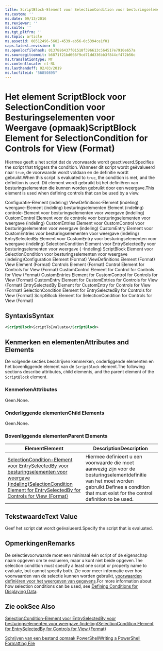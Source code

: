 ```yaml
---
title: ScriptBlock-Element voor SelectionCondition voor besturingselementen voor weergave (indeling) | Microsoft Docs
ms.custom: ''
ms.date: 09/13/2016
ms.reviewer: ''
ms.suite: ''
ms.tgt_pltfrm: ''
ms.topic: article
ms.assetid: 08512496-5682-4539-ab56-0c5394ce1f01
caps.latest.revision: 6
ms.openlocfilehash: 0137886437f01518f396613c564517e7910e657a
ms.sourcegitcommit: b6871f21bd666f9cd71dd336bb3f844cf472b56c
ms.translationtype: MT
ms.contentlocale: nl-NL
ms.lasthandoff: 02/03/2019
ms.locfileid: "56850895"
---
```

# <a name="scriptblock-element-for-selectioncondition-for-controls-for-view-format"></a><span data-ttu-id="8948c-102">Het element ScriptBlock voor SelectionCondition voor Besturingselementen voor Weergave (opmaak)</span><span class="sxs-lookup"><span data-stu-id="8948c-102">ScriptBlock Element for SelectionCondition for Controls for View (Format)</span></span>

<span data-ttu-id="8948c-103">Hiermee geeft u het script dat de voorwaarde wordt geactiveerd.</span><span class="sxs-lookup"><span data-stu-id="8948c-103">Specifies the script that triggers the condition.</span></span> <span data-ttu-id="8948c-104">Wanneer dit script wordt geëvalueerd naar `true`, de voorwaarde wordt voldaan en de definitie wordt gebruikt.</span><span class="sxs-lookup"><span data-stu-id="8948c-104">When this script is evaluated to `true`, the condition is met, and the definition is used.</span></span> <span data-ttu-id="8948c-105">Dit element wordt gebruikt bij het definiëren van besturingselementen die kunnen worden gebruikt door een weergave.</span><span class="sxs-lookup"><span data-stu-id="8948c-105">This element is used when defining controls that can be used by a view.</span></span>

<span data-ttu-id="8948c-106">Configuratie-Element (indeling) ViewDefinitions-Element (indeling) weergave-Element (indeling) besturingselementen Element (indeling) controle-Element voor besturingselementen voor weergave (indeling) CustomControl Element voor de controle voor besturingselementen voor weergave (indeling) CustomEntries Element voor CustomControl voor besturingselementen voor weergave (indeling) CustomEntry Element voor CustomEntries voor besturingselementen voor weergave (indeling) EntrySelectedBy Element voor CustomEntry voor besturingselementen voor weergave (indeling) SelectionCondition Element voor EntrySelectedBy voor besturingselementen voor weergave ( -Indeling) ScriptBlock Element voor SelectionCondition voor besturingselementen voor weergave (indeling)</span><span class="sxs-lookup"><span data-stu-id="8948c-106">Configuration Element (Format) ViewDefinitions Element (Format) View Element (Format) Controls Element (Format) Control Element for Controls for View (Format) CustomControl Element for Control for Controls for View (Format) CustomEntries Element for CustomControl for Controls for View (Format) CustomEntry Element for CustomEntries for Controls for View (Format) EntrySelectedBy Element for CustomEntry for Controls for View (Format) SelectionCondition Element for EntrySelectedBy for Controls for View (Format) ScriptBlock Element for SelectionCondition for Controls for View (Format)</span></span>

## <a name="syntax"></a><span data-ttu-id="8948c-107">Syntaxis</span><span class="sxs-lookup"><span data-stu-id="8948c-107">Syntax</span></span>

```xml
<ScriptBlock>ScriptToEvaluate</ScriptBlock>
```

## <a name="attributes-and-elements"></a><span data-ttu-id="8948c-108">Kenmerken en elementen</span><span class="sxs-lookup"><span data-stu-id="8948c-108">Attributes and Elements</span></span>

<span data-ttu-id="8948c-109">De volgende secties beschrijven kenmerken, onderliggende elementen en het bovenliggende element van de `ScriptBlock` element.</span><span class="sxs-lookup"><span data-stu-id="8948c-109">The following sections describe attributes, child elements, and the parent element of the `ScriptBlock` element.</span></span>

### <a name="attributes"></a><span data-ttu-id="8948c-110">Kenmerken</span><span class="sxs-lookup"><span data-stu-id="8948c-110">Attributes</span></span>

<span data-ttu-id="8948c-111">Geen.</span><span class="sxs-lookup"><span data-stu-id="8948c-111">None.</span></span>

### <a name="child-elements"></a><span data-ttu-id="8948c-112">Onderliggende elementen</span><span class="sxs-lookup"><span data-stu-id="8948c-112">Child Elements</span></span>

<span data-ttu-id="8948c-113">Geen.</span><span class="sxs-lookup"><span data-stu-id="8948c-113">None.</span></span>

### <a name="parent-elements"></a><span data-ttu-id="8948c-114">Bovenliggende elementen</span><span class="sxs-lookup"><span data-stu-id="8948c-114">Parent Elements</span></span>

|<span data-ttu-id="8948c-115">Element</span><span class="sxs-lookup"><span data-stu-id="8948c-115">Element</span></span>|<span data-ttu-id="8948c-116">Description</span><span class="sxs-lookup"><span data-stu-id="8948c-116">Description</span></span>|
|-------------|-----------------|
|[<span data-ttu-id="8948c-117">SelectionCondition-Element voor EntrySelectedBy voor besturingselementen voor weergave (indeling)</span><span class="sxs-lookup"><span data-stu-id="8948c-117">SelectionCondition Element for EntrySelectedBy for Controls for View (Format)</span></span>](./selectioncondition-element-for-entryselectedby-for-controls-for-view-format.md)|<span data-ttu-id="8948c-118">Hiermee definieert u een voorwaarde die moet aanwezig zijn voor de besturingselementdefinitie van het moet worden gebruikt.</span><span class="sxs-lookup"><span data-stu-id="8948c-118">Defines a condition that must exist for the control definition to be used.</span></span>|

## <a name="text-value"></a><span data-ttu-id="8948c-119">Tekstwaarde</span><span class="sxs-lookup"><span data-stu-id="8948c-119">Text Value</span></span>

<span data-ttu-id="8948c-120">Geef het script dat wordt geëvalueerd.</span><span class="sxs-lookup"><span data-stu-id="8948c-120">Specify the script that is evaluated.</span></span>

## <a name="remarks"></a><span data-ttu-id="8948c-121">Opmerkingen</span><span class="sxs-lookup"><span data-stu-id="8948c-121">Remarks</span></span>

<span data-ttu-id="8948c-122">De selectievoorwaarde moet een minimaal één script of de eigenschap naam opgeven om te evalueren, maar u kunt niet beide opgeven.</span><span class="sxs-lookup"><span data-stu-id="8948c-122">The selection condition must specify a least one script or property name to evaluate, but cannot specify both.</span></span> <span data-ttu-id="8948c-123">Zie voor meer informatie over hoe voorwaarden van de selectie kunnen worden gebruikt, [voorwaarden definiëren voor het weergeven van gegevens](./defining-conditions-for-displaying-data.md).</span><span class="sxs-lookup"><span data-stu-id="8948c-123">For more information about how selection conditions can be used, see [Defining Conditions for Displaying Data](./defining-conditions-for-displaying-data.md).</span></span>

## <a name="see-also"></a><span data-ttu-id="8948c-124">Zie ook</span><span class="sxs-lookup"><span data-stu-id="8948c-124">See Also</span></span>

[<span data-ttu-id="8948c-125">SelectionCondition-Element voor EntrySelectedBy voor besturingselementen voor weergave (indeling)</span><span class="sxs-lookup"><span data-stu-id="8948c-125">SelectionCondition Element for EntrySelectedBy for Controls for View (Format)</span></span>](./selectioncondition-element-for-entryselectedby-for-controls-for-view-format.md)

[<span data-ttu-id="8948c-126">Schrijven van een bestand opmaak PowerShell</span><span class="sxs-lookup"><span data-stu-id="8948c-126">Writing a PowerShell Formatting File</span></span>](./writing-a-powershell-formatting-file.md)

